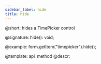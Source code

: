 ```yaml
---
sidebar_label: hide
title: hide
---          
```


@short: hides a TimePicker control

@signature: hide(): void;



@example:
form.getItem("timepicker").hide(); 


@template: api_method
@descr:


